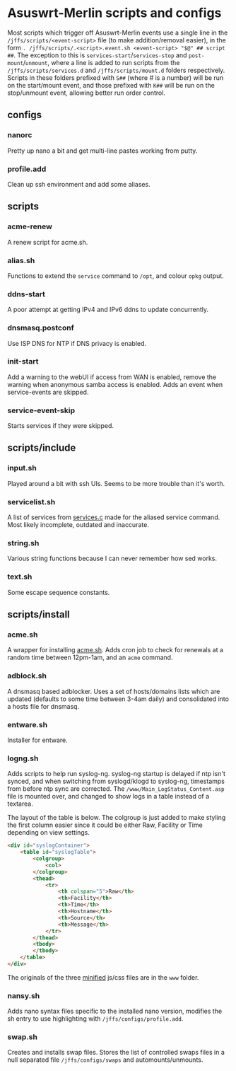 # Asuswrt-Merlin scripts and configs

Most scripts which trigger off Asuswrt-Merlin events use a single line in the `/jffs/scripts/<event-script>` file (to make addition/removal easier), in the form `. /jffs/scripts/.<script>.event.sh <event-script> "$@" ## script ##`.
The exception to this is `services-start`/`services-stop` and `post-mount`/`unmount`, where a line is added to run scripts from the `/jffs/scripts/services.d` and `/jffs/scripts/mount.d` folders respectively. Scripts in these folders prefixed with `S##` (where # is a number) will be run on the start/mount event, and those prefixed with `K##` will be run on the stop/unmount event, allowing better run order control.

## configs

### nanorc

Pretty up nano a bit and get multi-line pastes working from putty.

### profile.add

Clean up ssh environment and add some aliases.

## scripts

### acme-renew

A renew script for acme.sh.

### alias.sh

Functions to extend the `service` command to `/opt`, and colour `opkg` output.

### ddns-start

A poor attempt at getting IPv4 and IPv6 ddns to update concurrently.

### dnsmasq.postconf

Use ISP DNS for NTP if DNS privacy is enabled.

### init-start

Add a warning to the webUI if access from WAN is enabled, remove the warning when anonymous samba access is enabled. Adds an event when service-events are skipped.

### service-event-skip

Starts services if they were skipped.

## scripts/include

### input.sh

Played around a bit with ssh UIs. Seems to be more trouble than it's worth.

### servicelist.sh

A list of services from [services.c](https://github.com/RMerl/asuswrt-merlin.ng/blob/master/release/src/router/rc/services.c) made for the aliased service command. Most likely incomplete, outdated and inaccurate.

### string.sh

Various string functions because I can never remember how sed works.

### text.sh

Some escape sequence constants.

## scripts/install

### acme.sh

A wrapper for installing [acme.sh](https://github.com/acmesh-official/acme.sh). Adds cron job to check for renewals at a random time between 12pm-1am, and an `acme` command.

### adblock.sh

A dnsmasq based adblocker. Uses a set of hosts/domains lists which are updated (defaults to some time between 3-4am daily) and consolidated into a hosts file for dnsmasq.

### entware.sh

Installer for entware.

### logng.sh

Adds scripts to help run syslog-ng. syslog-ng startup is delayed if ntp isn't synced, and when switching from syslogd/klogd to syslog-ng, timestamps from before ntp sync are corrected. The `/www/Main_LogStatus_Content.asp` file is mounted over, and changed to show logs in a table instead of a textarea.

The layout of the table is below. The colgroup is just added to make styling the first column easier since it could be either Raw, Facility or Time depending on view settings.
```html
<div id="syslogContainer">
	<table id="syslogTable">
		<colgroup>
			<col>
		</colgroup>
		<thead>
			<tr>
				<th colspan="5">Raw</th>
				<th>Facility</th>
				<th>Time</th>
				<th>Hostname</th>
				<th>Source</th>
				<th>Message</th>
			</tr>
		</thead>
		<tbody>
		</tbody>
	</table>
</div>
```

The originals of the three [minified](https://www.minifier.org/) js/css files are in the `www` folder.

### nansy.sh

Adds nano syntax files specific to the installed nano version, modifies the sh entry to use highlighting with `/jffs/configs/profile.add`.

### swap.sh

Creates and installs swap files. Stores the list of controlled swaps files in a null separated file `/jffs/configs/swaps` and automounts/unmounts.
